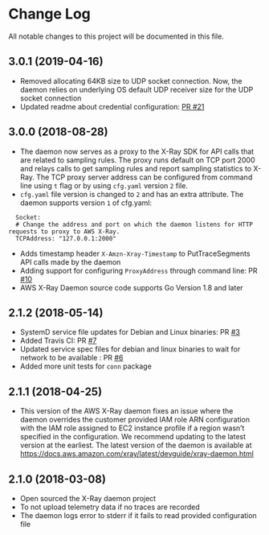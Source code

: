 # Change Log
All notable changes to this project will be documented in this file.

## 3.0.1 (2019-04-16)
- Removed allocating 64KB size to UDP socket connection. Now, the daemon relies on underlying OS default UDP receiver size for the UDP socket connection
- Updated readme about credential configuration: [PR #21](https://github.com/aws/aws-xray-daemon/pull/21)

## 3.0.0 (2018-08-28)
- The daemon now serves as a proxy to the X-Ray SDK for API calls that are related to sampling rules. The proxy runs default on TCP port 2000 and relays calls to get sampling rules and report sampling statistics to X-Ray. The TCP proxy server address can be configured from command line using `t` flag or by using `cfg.yaml` version `2` file.
- `cfg.yaml` file version is changed to `2` and has an extra attribute. The daemon supports version `1` of cfg.yaml:

```
  Socket:
  # Change the address and port on which the daemon listens for HTTP requests to proxy to AWS X-Ray.
  TCPAddress: "127.0.0.1:2000"
```
- Adds timestamp header `X-Amzn-Xray-Timestamp` to PutTraceSegments API calls made by the daemon
- Adding support for configuring `ProxyAddress` through command line: PR [#10](https://github.com/aws/aws-xray-daemon/pull/10)
- AWS X-Ray Daemon source code supports Go Version 1.8 and later


## 2.1.2 (2018-05-14)
- SystemD service file updates for Debian and Linux binaries: PR [#3](https://github.com/aws/aws-xray-daemon/pull/3)
- Added Travis CI: PR [#7](https://github.com/aws/aws-xray-daemon/pull/7)
- Updated service spec files for debian and linux binaries to wait for network to be available : PR [#6](https://github.com/aws/aws-xray-daemon/pull/6)
- Added more unit tests for `conn` package

## 2.1.1 (2018-04-25)
- This version of the AWS X-Ray daemon fixes an issue
where the daemon overrides the customer provided IAM role ARN configuration with the IAM role assigned to EC2 instance profile if a region wasn’t specified in the configuration. We recommend updating to the latest version at the earliest. The latest version of the daemon is available at https://docs.aws.amazon.com/xray/latest/devguide/xray-daemon.html

## 2.1.0 (2018-03-08)
- Open sourced the X-Ray daemon project
- To not upload telemetry data if no traces are recorded
- The daemon logs error to stderr if it fails to read provided configuration file
